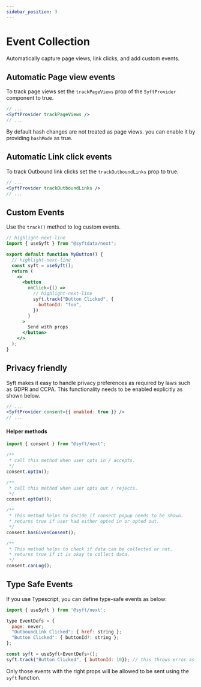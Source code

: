 ```yaml
---
sidebar_position: 3
---
```


# Event Collection

Automatically capture page views, link clicks, and add custom events.

## Automatic Page view events

To track page views set the `trackPageViews` prop of the `SyftProvider` component to true.

```jsx title="src/pages/_app.tsx"
// ...
<SyftProvider trackPageViews />
// ...
```

By default hash changes are not treated as page views. you can enable it by providing `hashMode` as true.

## Automatic Link click events

To track Outbound link clicks set the `trackOutboundLinks` prop to true.

```jsx title="src/pages/_app.tsx"
// ...
<SyftProvider trackOutboundLinks />
// ...
```

## Custom Events

Use the `track()` method to log custom events.

```jsx title="src/components/MyButton.tsx"
// highlight-next-line
import { useSyft } from "@syftdata/next";

export default function MyButton() {
  // highlight-next-line
  const syft = useSyft();
  return (
    <>
      <button
        onClick={() =>
          // highlight-next-line
          syft.track("Button Clicked", {
            buttonId: "foo",
          })
        }
      >
        Send with props
      </button>
    </>
  );
}
```

## Privacy friendly

Syft makes it easy to handle privacy preferences as required by laws such as GDPR and CCPA. This functionality needs to be enabled explicitly as shown below.

```jsx title="src/pages/_app.tsx"
// ...
<SyftProvider consent={{ enabled: true }} />
// ...
```

#### Helper methods

```js
import { consent } from "@syft/next";

/**
 * call this method when user opts in / accepts.
 */
consent.optIn();

/**
 * call this method when user opts out / rejects.
 */
consent.optOut();

/**
 * This method helps to decide if consent popup needs to be shown.
 * returns true if user had either opted in or opted out.
 */
consent.hasGivenConsent();

/**
 * This method helps to check if data can be collected or not.
 * returns true if it is okay to collect data.
 */
consent.canLog();
```

## Type Safe Events

If you use Typescript, you can define type-safe events as below:

```jsx
import { useSyft } from '@syft/next';

type EventDefs = {
  page: never;
  "OutboundLink Clicked": { href: string };
  "Button Clicked": { buttonId?: string };
};

const syft = useSyft<EventDefs>();
syft.track("Button Clicked", { buttonId: 10}); // this throws error as buttonId type is incompatible.
```

Only those events with the right props will be allowed to be sent using the `syft` function.
